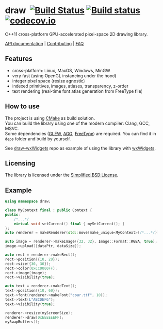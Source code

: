 # draw&nbsp;&nbsp;[![Build Status](https://travis-ci.org/vsergey3d/draw.svg?branch=master)](https://travis-ci.org/vsergey3d/draw)&nbsp;[![Build status](https://ci.appveyor.com/api/projects/status/c2pddl9cch6gkfwa?svg=true)](https://ci.appveyor.com/project/vsergey3d/draw)&nbsp;[![codecov.io](https://codecov.io/github/vsergey3d/draw/coverage.svg?branch=master)](https://codecov.io/github/vsergey3d/draw?branch=master)

C++11 cross-platform GPU-accelerated pixel-space 2D drawing library.

[API documentation](http://vsergey3d.github.io/draw/) | 
[Contributing](https://github.com/vsergey3d/draw/blob/master/CONTRIBUTING.md/) | 
[FAQ](http://stackoverflow.com/questions/tagged/draw-cpp11-lib)

## Features

- cross-platform: Linux, MaxOS, Windows, MinGW
- very fast (using OpenGL instancing under the hood)
- integer pixel space (resize agnostic)
- indexed primitives, images, atlases, transparency, z-order
- text rendering (real-time font atlas generation from FreeType file)

## How to use

The project is using [CMake](http://www.cmake.org/) as build solution.<br/>
You can build the library using one of the modern compiler: Clang, GCC, MSVC.<br/>
Some dependencies ([GLEW](http://glew.sourceforge.net/), [AGG](http://www.antigrain.com/), [FreeType](http://www.freetype.org/)) are required. You can find it in `deps` folder and build by yourself.

See [draw-wxWidgets](https://github.com/vsergey3d/draw-wxWidgets) repo as example of using the library with [wxWidgets](https://www.wxwidgets.org/).

## Licensing

The library is licensed under the [Simplified BSD License](https://github.com/vsergey3d/draw/blob/master/LICENSE).

## Example

```cpp
using namespace draw;

class MyContext final : public Context {
public:
    /*...*/
    virtual void setCurrent() final { mySetCurrent(); }
};
auto renderer = makeRenderer(std::move(make_unique<MyContext>(/*...*/)));

auto image = renderer->makeImage({32, 32}, Image::Format::RGBA, true);
image->upload({dataPtr, dataSize});

auto rect = renderer->makeRect();
rect->position({10, 20});
rect->size({30, 30});
rect->color(0xCC0000FF);
rect->image(image);
rect->visibility(true);

auto text = renderer->makeText();
text->position({10, 60});
text->font(renderer->makeFont("cour.ttf", 10));
text->text(L"ABCDEFG");
text->visibility(true);

renderer->resize(myScreenSize);
renderer->draw(0xEEEEEEFF);
mySwapBuffers();
```
